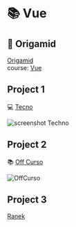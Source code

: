 # 📚 Vue

## :wolf: Origamid  
[Origamid](https://www.origamid.com)  
course: [Vue](https://www.origamid.com/curso/vue-js-completo/)

## Project 1
:computer: [Tecno](https://github.com/Keemluvr/techno)

![screenshot Techno](https://i.imgur.com/Op7IyTe.png)


## Project 2
:books: [Off Curso](https://github.com/Keemluvr/off-curso)  

![OffCurso](https://i.imgur.com/IA5V1LQ.png)


## Project 3
[Ranek](#)
